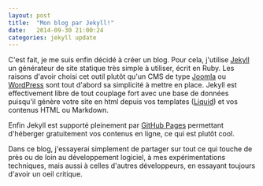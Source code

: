 ```yaml
---
layout: post
title:  "Mon blog par Jekyll!"
date:   2014-09-30 21:00:24
categories: jekyll update
---
```

C'est fait, je me suis enfin décidé à créer un blog. Pour cela, j'utilise [Jekyll](http://jekyllrb.com/) 
un générateur de site statique très simple à utiliser, écrit en Ruby. Les raisons d'avoir choisi cet outil plutôt 
qu'un CMS de type [Joomla](http://www.joomla.fr) ou [WordPress](https://fr.wordpress.org/) sont tout d'abord 
sa simplicité à mettre en place. Jekyll est effectivement libre de tout couplage fort avec une base de données 
puisqu'il génère votre site en html depuis vos templates ([Liquid](http://liquidmarkup.org)) et vos contenus HTML ou Markdown.

Enfin Jekyll est supporté pleinement par [GitHub Pages](https://pages.github.com/) permettant d'héberger gratuitement 
vos contenus en ligne, ce qui est plutôt cool.  

Dans ce blog, j'essayerai simplement de partager sur tout ce qui touche de près ou de loin au développement logiciel, 
à mes expérimentations techniques, mais aussi à celles d'autres développeurs, en essayant toujours d'avoir un oeil critique.     